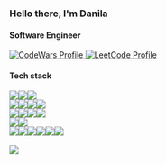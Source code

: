 <article>
  <h3>Hello there, I'm Danila</h3>
  <h4>Software Engineer</h4>
  <a href="https://www.codewars.com/users/FrostFree">
     <img title="CodeWars Profile"
          src="https://www.codewars.com/users/FrostFree/badges/small" />
  </a>
  <a href="https://leetcode.com/Fr0stFree/">
     <img title="LeetCode Profile"
          src="https://img.shields.io/badge/dynamic/json?style=social&labelColor=black&color=%23ffa116&label=LeetCode&query=solved&url=https%3A%2F%2Fleetcode-badge.vercel.app%2Fapi%2Fusers%2FFr0stFree&logo=leetcode&logoColor=yellow" />
  </a>
</article>
<article>
  <h4>Tech stack</h4>
  <div style="display: flex">
    <a href="https://www.python.org/">
      <img src="https://img.shields.io/badge/python-3670A0?style=for-the-badge&logo=python&logoColor=ffdd54" />
    </a>
    <a href="">
      <img src="https://img.shields.io/badge/shell_script-%23121011.svg?style=for-the-badge&logo=gnu-bash&logoColor=white" />
    </a>
    <a href="https://developer.mozilla.org/en-US/docs/Web/JavaScript">
      <img src="https://img.shields.io/badge/javascript-%23323330.svg?style=for-the-badge&logo=javascript&logoColor=%23F7DF1E" />
    </a>
  </div>
  <div style="display: flex">
    <a href="https://fastapi.tiangolo.com/">
      <img src="https://img.shields.io/badge/FastAPI-005571?style=for-the-badge&logo=fastapi" />
    </a>
    <a href="https://www.djangoproject.com/">
      <img src="https://img.shields.io/badge/Django-092E20?style=for-the-badge&logo=django&logoColor=green" />
    </a>
    <a href="https://react.dev/">
      <img src="https://img.shields.io/badge/react-%2320232a.svg?style=for-the-badge&logo=react&logoColor=%2361DAFB" />
    </a>
    <a href="https://nodejs.org/en">
      <img src="https://img.shields.io/badge/node.js-6DA55F?style=for-the-badge&logo=node.js&logoColor=white" />
    </a>
  </div>
  <div style="display: flex">
    <a href="https://www.postgresql.org/">
      <img src="https://img.shields.io/badge/postgres-%23316192.svg?style=for-the-badge&logo=postgresql&logoColor=white" />
    </a>
    <a href="https://www.mongodb.com/">
      <img src="https://img.shields.io/badge/MongoDB-%234ea94b.svg?style=for-the-badge&logo=mongodb&logoColor=white" />
    </a>
    <a href="https://redis.io/">
      <img src="https://img.shields.io/badge/redis-%23DD0031.svg?style=for-the-badge&logo=redis&logoColor=white" />
    </a>
    <a href="https://www.elastic.co/elasticsearch/">
      <img src="https://img.shields.io/badge/-ElasticSearch-005571?style=for-the-badge&logo=elasticsearch" />
    </a>
  </div>
  <div style="display: flex">
    <a href="https://www.rabbitmq.com/">
      <img src="https://img.shields.io/badge/Rabbitmq-FF6600?style=for-the-badge&logo=rabbitmq&logoColor=white" />
    </a>
    <a href="https://kafka.apache.org/">
       <img src="https://img.shields.io/badge/Apache%20Kafka-000?style=for-the-badge&logo=apachekafka" />
    </a>
  </div>

  <div style="display: flex">
    <a href="https://www.docker.com/">
      <img src="https://img.shields.io/badge/docker-%230db7ed.svg?style=for-the-badge&logo=docker&logoColor=white" />
    </a>
    <a href="">
      <img src="https://img.shields.io/badge/kubernetes-%23326ce5.svg?style=for-the-badge&logo=kubernetes&logoColor=white" />
    </a>
    <a href="">
      <img src="https://img.shields.io/badge/jenkins-%232C5263.svg?style=for-the-badge&logo=jenkins&logoColor=white" />
    </a>
    <a href="">
      <img src="https://img.shields.io/badge/ansible-%231A1918.svg?style=for-the-badge&logo=ansible&logoColor=white" />
    </a>
    <a href="https://www.nginx.com/">
      <img src="https://img.shields.io/badge/nginx-%23009639.svg?style=for-the-badge&logo=nginx&logoColor=white" />
    </a>
    <a href="https://cloud.yandex.com/en-ru">
       <img src="https://img.shields.io/badge/Yandex.Cloud-FC3F1D?&style=for-the-badge&logoColor=white&logo=googlecloud" />
    </a>
  </div>
</article>
<br>
<article>
  <img src="https://github-readme-stats.vercel.app/api/top-langs/?username=fr0stfree&theme=blue-green" />
</article>
